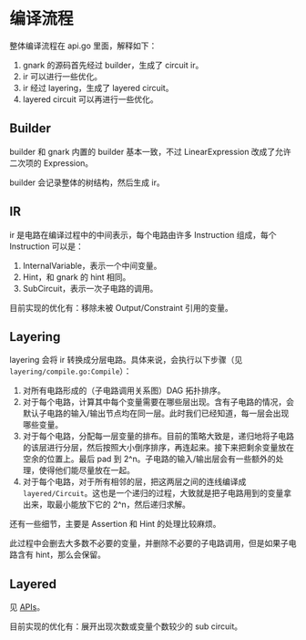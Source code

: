 # 编译流程

整体编译流程在 api.go 里面，解释如下：

1. gnark 的源码首先经过 builder，生成了 circuit ir。
2. ir 可以进行一些优化。
3. ir 经过 layering，生成了 layered circuit。
4. layered circuit 可以再进行一些优化。

## Builder

builder 和 gnark 内置的 builder 基本一致，不过 LinearExpression 改成了允许二次项的 Expression。

builder 会记录整体的树结构，然后生成 ir。

## IR

ir 是电路在编译过程中的中间表示，每个电路由许多 Instruction 组成，每个 Instruction 可以是：

1. InternalVariable，表示一个中间变量。
2. Hint，和 gnark 的 hint 相同。
3. SubCircuit，表示一次子电路的调用。

目前实现的优化有：移除未被 Output/Constraint 引用的变量。

## Layering

layering 会将 ir 转换成分层电路。具体来说，会执行以下步骤（见 `layering/compile.go:Compile`）：

1. 对所有电路形成的（子电路调用关系图）DAG 拓扑排序。
2. 对于每个电路，计算其中每个变量需要在哪些层出现。含有子电路的情况，会默认子电路的输入/输出节点均在同一层。此时我们已经知道，每一层会出现哪些变量。
3. 对于每个电路，分配每一层变量的排布。目前的策略大致是，递归地将子电路的该层进行分层，然后按照大小倒序排序，再连起来。接下来把剩余变量放在空余的位置上。最后 pad 到 2^n。子电路的输入/输出层会有一些额外的处理，使得他们能尽量放在一起。
4. 对于每个电路，对于所有相邻的层，把这两层之间的连线编译成 `layered/Circuit`。这也是一个递归的过程，大致就是把子电路用到的变量拿出来，取最小能放下它的 2^n，然后递归求解。

还有一些细节，主要是 Assertion 和 Hint 的处理比较麻烦。

此过程中会删去大多数不必要的变量，并删除不必要的子电路调用，但是如果子电路含有 hint，那么会保留。

## Layered

见 [APIs](./apis.md)。

目前实现的优化有：展开出现次数或变量个数较少的 sub circuit。